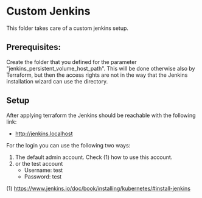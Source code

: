 # Custom Jenkins

This folder takes care of a custom jenkins setup.

## Prerequisites:

Create the folder that you defined for the parameter "jenkins_persistent_volume_host_path". This will be done otherwise
also by Terraform, but then the access rights are not in the way that the Jenkins installation wizard can use the
directory.

## Setup

After applying terraform the Jenkins should be reachable with the following link:

- http://jenkins.localhost

For the login you can use the following two ways:

1. The default admin account. Check (1) how to use this account.
2. or the test account
    - Username: test
    - Password: test

(1) https://www.jenkins.io/doc/book/installing/kubernetes/#install-jenkins 